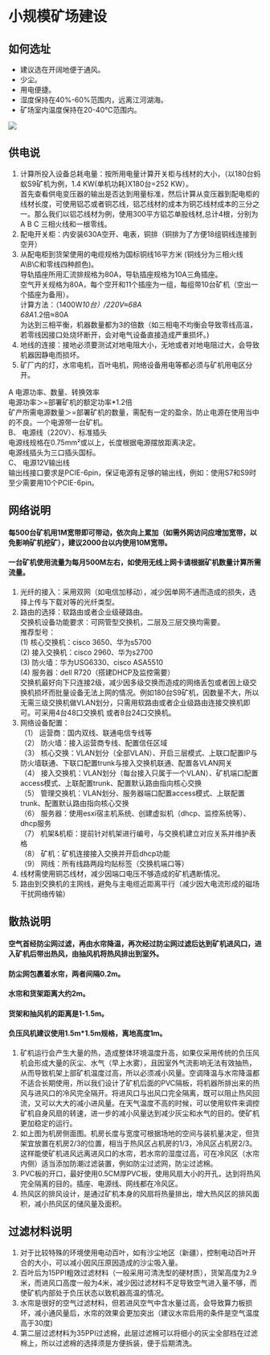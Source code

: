 # 小规模矿场建设
## 如何选址
  * 建议选在开阔地便于通风。<br>
  * 少尘。<br>
  * 用电便捷。<br>
  * 湿度保持在40%-60%范围内，远离江河湖海。<br>
  * 矿场室内温度保持在20-40℃范围内。<br>
  
![](https://github.com/zhenglinlin/image/blob/master/464003864078971001.jpg)
 
## 供电说
   1. 计算所投入设备总耗电量：按所用电量计算开关柜与线材的大小，（以180台蚂蚁S9矿机为例，1.4 KW(单机功耗)X180台=252 KW）。<br>
      首先查看供电变压器的输出是否达到用量标准，然后计算从变压器到配电柜的线材长度，可使用铝芯或者铜芯线，铝芯线材的成本为铜芯线材成本的三分之一。那么我们以铝芯线材为例，使用300平方铝芯单股线材,总计4根，分别为A B C 三相火线和一根零线。<br>
   2. 配电开关柜：内安装630A空开、电表，铜排（铜排为了方便18组铜线连接到空开）<br>
   3. 从配电柜到货架使用的电缆规格为国标铜线16平方米 (铜线分为三相火线A\B\C和零线四种颜色)。<br>
      导轨插座所用汇流排规格为80A，导轨插座规格为10A三角插座。<br>
      空气开关规格为80A，每个空开和11个插座为一组，每组带10台矿机（空出一个插座为备用）。<br>
      计算方法：（1400W*10台）/220V≈68A<br>
      68A*1.2倍≈80A <br>
      为达到三相平衡，机器数量都为3的倍数（如三相电不均衡会导致零线高温，若零线因接口处烧坏断开，会对电气设备直接造成严重损坏。)<br>
   4. 地线的连接：接地必须要测试对地电阻大小，无地或者对地电阻过大，会导致机器因静电而损坏。
   5. 矿厂内的灯，水帘电机，百叶电机，网络设备用电等都必须与矿机用电区分开。 

A 电源功率、数量、转换效率<br>
电源功率＞=部署矿机的额定功率*1.2倍<br>
矿产所需电源数量＞=部署矿机的数量，需配有一定的盈余，防止电源在使用当中的不良。一个电源带一台矿机。<br>
B、	电源线（220V）、标准插头<br>
电源线规格在0.75mm²或以上，长度根据电源摆放距离决定。<br>
电源线插头为三口插头国标。<br>
C、	电源12V输出线<br>
输出线接口要求是PCIE-6pin，保证电源有足够的输出线，例如：使用S7和S9时至少需要用10个PCIE-6pin。<br>


## 网络说明
#### 每500台矿机用1M宽带即可带动，依次向上累加（如需外网访问应增加宽带，以免影响矿机挖矿），建议2000台以内使用10M宽带。
#### 一台矿机使用流量为每月500M左右，如使用无线上网卡请根据矿机数量计算所需流量。<br>
1. 光纤的接入：采用双网（如电信加移动），减少因单网不通而造成的损失，选择上传与下载对等的光纤类型。<br>
2. 路由的选择：软路由或者企业级硬路由。<br>
   交换机设备功能要求：可网管型交换机，二层及三层交换均需要。<br>
   推荐型号： <br>
   (1) 核心交换机：cisco 3650、华为s5700 <br>
   (2) 接入交换机：cisco 2960、华为s2700 <br>
   (3)	防火墙：华为USG6330、cisco ASA5510 <br>
   (4)	服务器：dell R720（搭建DHCP及监控需要）<br>
   交换机最好向下只连接2级，减少因多级交换而造成的网络丢包或者因上级交换机损坏而批量设备无法上网的情况。例如180台S9矿机，因数量不大，所以无需三级交换机做VLAN划分，只需用软路由或者企业级路由连接交换机即可。可采用4台48口交换机       或者8台24口交换机。
3. 网络设备配置：<br>
  （1）	运营商：国内双线、联通电信专线等<br>
  （2）	防火墙：接入运营商专线、配置信任区域<br>
  （3）	核心交换：VLAN划分（全部VLAN）、开启三层模式、上联口配置IP与防火墙联通、下联口配置trunk与接入交换机联通、配置各VLAN网关<br>
  （4）	接入交换机：VLAN划分（每台接入只属于一个VLAN）、矿机端口配置access模式、上联配置trunk、配置默认路由指向核心交换<br>
  （5）	管理交换机：VLAN划分、服务器端口配置access模式、上联配置trunk、配置默认路由指向核心交换<br>
  （6）	服务器：使用esxi宿主机系统、创建虚拟机（dhcp、监控系统等）、dhcp服务<br>
  （7）	机架&机柜：提前针对机架进行编号，与交换机建立对应关系并维护表格<br>
  （8）	矿机：矿机连接接入交换并开启dhcp功能<br>
  （9）	网线：所有线路两段均贴标签（交换机端口等）<br>
4. 线材需使用铜芯线材，减少因端口电压不够造成的矿机遇断情况。
5. 路由到交换机的主网线，避免与主电缆近距离平行（减少因大电流形成的磁场干扰网络传输）

 
## 散热说明<br>
#### 空气首经防尘网过滤，再由水帘降温，再次经过防尘网过滤后达到矿机进风口，进入矿机后带出热风，由抽风机将热风排出到室外。<br>
#### 防尘网包裹着水帘，两者间隔0.2m。<br>
#### 水帘和货架距离大约2m。<br>
#### 货架和抽风机的距离是1-1.5m。<br>
#### 负压风机建议使用1.5m*1.5m规格，离地高度1m。<br>
1. 矿机运行会产生大量的热，造成整体环境温度升高，如果仅采用传统的负压风机会形成大量的灰尘、水气（早上水雾），且因室外气流影响无法有效抽热，从而导致机架上部矿机温度过高，所以必须减小风量。空调降温与水帘降温都不适合长期使用，所以我们设计了矿机后面的PVC隔板，将机器所排出来的热风与进风口的冷风完全隔开。将进风口与出风口完全隔离，既可以阻止热风回流，又可以大大的减小进风量。在天气温度不高的时候，可以使用软件来调控矿机自身风扇的转速，进一步的减小风量达到减少灰尘和水气的目的。使矿机更加稳定的运行。
2. 如上图为机房侧面图。机房长度与宽度可根据场地的空间与装机量决定，但货架宜放置在机房2/3的位置，相当于热风区占机房的1/3，冷风区占机房2/3。这样能使矿机进风远离进风口的水帘，若水帘的湿度过高，可在冷风区（水帘内侧）适当添加防潮过滤装置，例如防尘过滤网，防尘过滤棉。
3. PVC板的开口，最好使用0.5CM厚PVC板，使用风扇大小的开孔，达到将热风完全隔离的目的。插座、电源线、网线都在冷风区。
4. 热风区的排风设计，是通过矿机本身的风扇将热量排出，增大热风区的排风面积，减小热风区的储风量及面积。

 
## 过滤材料说明
1. 对于比较特殊的环境使用电动百叶，如有沙尘地区（新疆），控制电动百叶开合的大小，可以减小因风压原因造成的沙尘吸入量。
2. 百叶后为15PPI粗效过滤材料（一般采用可清洗型的硬材质），货架高度为2.9米，而进风口高度一般为4米，减少因过滤材料不足导致空气进入量不够，而使矿机内部处于负压状态以致机器高温的情况。
3. 水帘是很好的空气过滤材料，但若进风空气中含水量过高，会导致算力板损坏，减小通风量后，水帘的效果会更加突出（建议水帘启用的条件是空气温度高于30度)
4. 第二层过滤材料为35PPI过滤棉，此层过滤棉可以将细小的灰尘全部档在过滤棉上，所以过滤棉的选择须是方便拆装，便于后期清洗。
